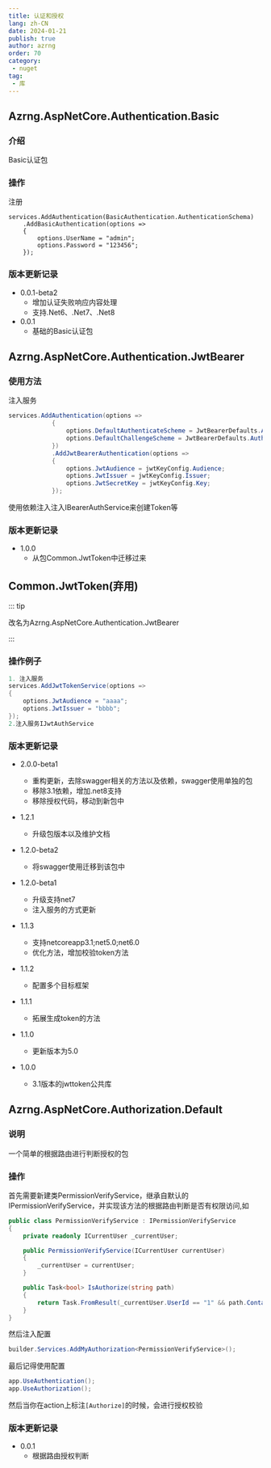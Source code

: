 ```yaml
---
title: 认证和授权
lang: zh-CN
date: 2024-01-21
publish: true
author: azrng
order: 70
category:
 - nuget
tag:
 - 库
---
```

## Azrng.AspNetCore.Authentication.Basic

### 介绍

Basic认证包

### 操作

注册

```
services.AddAuthentication(BasicAuthentication.AuthenticationSchema)
    .AddBasicAuthentication(options =>
    {
        options.UserName = "admin";
        options.Password = "123456";
    });
```

### 版本更新记录

* 0.0.1-beta2
  * 增加认证失败响应内容处理
  * 支持.Net6、.Net7、.Net8
* 0.0.1
  * 基础的Basic认证包

## Azrng.AspNetCore.Authentication.JwtBearer

### 使用方法

注入服务

```csharp
services.AddAuthentication(options =>
            {
                options.DefaultAuthenticateScheme = JwtBearerDefaults.AuthenticationScheme;
                options.DefaultChallengeScheme = JwtBearerDefaults.AuthenticationScheme;
            })
            .AddJwtBearerAuthentication(options =>
            {
                options.JwtAudience = jwtKeyConfig.Audience;
                options.JwtIssuer = jwtKeyConfig.Issuer;
                options.JwtSecretKey = jwtKeyConfig.Key;
            });
```

使用依赖注入注入IBearerAuthService来创建Token等

### 版本更新记录

* 1.0.0
  * 从包Common.JwtToken中迁移过来

## Common.JwtToken(弃用)

::: tip

改名为Azrng.AspNetCore.Authentication.JwtBearer

:::

### 操作例子

```c#
1. 注入服务
services.AddJwtTokenService(options =>
{
    options.JwtAudience = "aaaa";
    options.JwtIssuer = "bbbb";
});
2.注入服务IJwtAuthService
```

### 版本更新记录

* 2.0.0-beta1
  * 重构更新，去除swagger相关的方法以及依赖，swagger使用单独的包
  * 移除3.1依赖，增加.net8支持
  * 移除授权代码，移动到新包中
* 1.2.1
  * 升级包版本以及维护文档
* 1.2.0-beta2
  * 将swagger使用迁移到该包中
* 1.2.0-beta1
  * 升级支持net7
  * 注入服务的方式更新
* 1.1.3
  * 支持netcoreapp3.1;net5.0;net6.0
  * 优化方法，增加校验token方法
* 1.1.2
  * 配置多个目标框架
* 1.1.1
  * 拓展生成token的方法
* 1.1.0
  * 更新版本为5.0

* 1.0.0
  * 3.1版本的jwttoken公共库

## Azrng.AspNetCore.Authorization.Default

### 说明

一个简单的根据路由进行判断授权的包

### 操作

首先需要新建类PermissionVerifyService，继承自默认的IPermissionVerifyService，并实现该方法的根据路由判断是否有权限访问,如

```c#
public class PermissionVerifyService : IPermissionVerifyService
{
    private readonly ICurrentUser _currentUser;

    public PermissionVerifyService(ICurrentUser currentUser)
    {
        _currentUser = currentUser;
    }

    public Task<bool> IsAuthorize(string path)
    {
        return Task.FromResult(_currentUser.UserId == "1" && path.Contains("path1"));
    }
}
```

然后注入配置

```c#
builder.Services.AddMyAuthorization<PermissionVerifyService>();
```

最后记得使用配置

```c#
app.UseAuthentication();
app.UseAuthorization();
```

然后当你在action上标注`[Authorize]`的时候，会进行授权校验

### 版本更新记录

* 0.0.1
  * 根据路由授权判断

